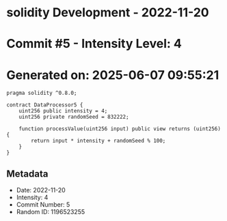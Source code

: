 ﻿# solidity Development - 2022-11-20
# Commit #5 - Intensity Level: 4
# Generated on: 2025-06-07 09:55:21
```solidity
pragma solidity ^0.8.0;

contract DataProcessor5 {
    uint256 public intensity = 4;
    uint256 private randomSeed = 832222;

    function processValue(uint256 input) public view returns (uint256) {
        return input * intensity + randomSeed % 100;
    }
}
```
## Metadata
- Date: 2022-11-20
- Intensity: 4
- Commit Number: 5
- Random ID: 1196523255
